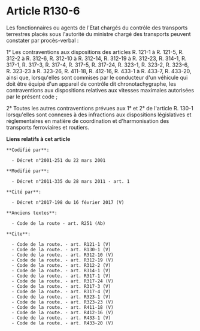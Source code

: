 # Article R130-6

Les fonctionnaires ou agents de l'Etat chargés du contrôle des transports terrestres placés sous l'autorité du ministre
chargé des transports peuvent constater par procès-verbal : 

1° Les contraventions aux dispositions des articles R. 121-1 à R. 121-5, R. 312-2 à R. 312-6, R. 312-10 à R. 312-14, R.
312-19 à R. 312-23, R. 314-1, R. 317-1, R. 317-3, R. 317-4, R. 317-5, R. 317-24, R. 323-1, R. 323-2, R. 323-6, R. 323-23 à R.
323-26, R. 411-18, R. 412-16, R. 433-1 à R. 433-7, R. 433-20, ainsi que, lorsqu'elles sont commises par le conducteur d'un
véhicule qui doit être équipé d'un appareil de contrôle dit chronotachygraphe, les contraventions aux dispositions relatives
aux vitesses maximales autorisées par le présent code ; 

2° Toutes les autres contraventions prévues aux 1° et 2° de l'article R. 130-1 lorsqu'elles sont connexes à des infractions
aux dispositions législatives et réglementaires en matière de coordination et d'harmonisation des transports ferroviaires et
routiers.

**Liens relatifs à cet article**

	**Codifié par**:

	  - Décret n°2001-251 du 22 mars 2001

	**Modifié par**:

	  - Décret n°2011-335 du 28 mars 2011 - art. 1

	**Cité par**:

	  - Décret n°2017-198 du 16 février 2017 (V)

	**Anciens textes**:

	  - Code de la route - art. R251 (Ab)

	**Cite**:

	  - Code de la route. - art. R121-1 (V)
	  - Code de la route. - art. R130-1 (V)
	  - Code de la route. - art. R312-10 (V)
	  - Code de la route. - art. R312-19 (V)
	  - Code de la route. - art. R312-2 (V)
	  - Code de la route. - art. R314-1 (V)
	  - Code de la route. - art. R317-1 (V)
	  - Code de la route. - art. R317-24 (V)
	  - Code de la route. - art. R317-3 (V)
	  - Code de la route. - art. R317-4 (V)
	  - Code de la route. - art. R323-1 (V)
	  - Code de la route. - art. R323-23 (V)
	  - Code de la route. - art. R411-18 (V)
	  - Code de la route. - art. R412-16 (V)
	  - Code de la route. - art. R433-1 (V)
	  - Code de la route. - art. R433-20 (V)
